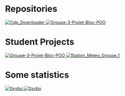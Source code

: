 # Repositories

<a href="https://github.com/0xybo/CdP_Downloader">
    <picture >
        <source
            srcset="https://github-readme-stats.vercel.app/api/pin/?username=0xybo&repo=CdP_Downloader&show_icons=true&theme=dark"
            media="(prefers-color-scheme: dark)"
        />
        <source
            srcset="https://github-readme-stats.vercel.app/api/pin/?username=0xybo&repo=CdP_Downloader&show_icons=true"
            media="(prefers-color-scheme: light), (prefers-color-scheme: no-preference)"
        />
        <img src="https://github-readme-stats.vercel.app/api/pin/?username=0xybo&repo=CdP_Downloader&show_icons=true" alt="Cdp_Downloader" />
    </picture>
</a>
<a href="https://github.com/0xybo/homeassistant-mipc-camera">
    <picture>
        <source
            srcset="https://github-readme-stats.vercel.app/api/pin/?username=0xybo&repo=homeassistant-mipc-camera&show_icons=true&theme=dark"
            media="(prefers-color-scheme: dark)"
        />
        <source
            srcset="https://github-readme-stats.vercel.app/api/pin/?username=0xybo&repo=homeassistant-mipc-camera&show_icons=true"
            media="(prefers-color-scheme: light), (prefers-color-scheme: no-preference)"
        />
        <img src="https://github-readme-stats.vercel.app/api/pin/?username=0xybo&repo=homeassistant-mipc-camera&show_icons=true" alt="Groupe-3-Projet-Bloc-POO" />
    </picture>
</a>

# Student Projects

<a href="https://github.com/CESI-ORLEANS-A2/Groupe-3-Projet-Bloc-POO">
    <picture>
        <source
            srcset="https://github-readme-stats.vercel.app/api/pin/?username=CESI-ORLEANS-A2&repo=Groupe-3-Projet-Bloc-POO&show_icons=true&theme=dark"
            media="(prefers-color-scheme: dark)"
        />
        <source
            srcset="https://github-readme-stats.vercel.app/api/pin/?username=CESI-ORLEANS-A2&repo=Groupe-3-Projet-Bloc-POO&show_icons=true"
            media="(prefers-color-scheme: light), (prefers-color-scheme: no-preference)"
        />
        <img src="https://github-readme-stats.vercel.app/api/pin/?username=CESI-ORLEANS-A2&repo=Groupe-3-Projet-Bloc-POO&show_icons=true" alt="Groupe-3-Projet-Bloc-POO" />
    </picture>
</a>
<a href="https://github.com/CESI-ORLEANS-A2/Station_Meteo_Groupe_1">
    <picture>
        <source
            srcset="https://github-readme-stats.vercel.app/api/pin/?username=CESI-ORLEANS-A2&repo=Station_Meteo_Groupe_1&show_icons=true&theme=dark"
            media="(prefers-color-scheme: dark)"
        />
        <source
            srcset="https://github-readme-stats.vercel.app/api/pin/?username=CESI-ORLEANS-A2&repo=Station_Meteo_Groupe_1&show_icons=true"
            media="(prefers-color-scheme: light), (prefers-color-scheme: no-preference)"
        />
        <img src="https://github-readme-stats.vercel.app/api/pin/?username=CESI-ORLEANS-A2&repo=Station_Meteo_Groupe_1&show_icons=true" alt="Station_Meteo_Groupe_1" />
    </picture>
</a>

# Some statistics

<p style="width:100%">
    <a href="#">
        <picture>
            <source
                srcset="https://github-readme-stats.vercel.app/api?username=0xybo&show_icons=true&locale=en&theme=dark"
                media="(prefers-color-scheme: dark)"
            />
            <source
                srcset="https://github-readme-stats.vercel.app/api?username=0xybo&show_icons=true&locale=en"
                media="(prefers-color-scheme: light), (prefers-color-scheme: no-preference)"
            />
            <img src="https://github-readme-stats.vercel.app/api?username=0xybo&show_icons=true&locale=en" alt="0xybo"/>
        </picture>
    </a>
    <a href="#">
        <picture>
            <source
                srcset="https://github-readme-stats.vercel.app/api/top-langs?username=0xybo&show_icons=true&locale=en&layout=compact&theme=dark"
                media="(prefers-color-scheme: dark)"
            />
            <source
                srcset="https://github-readme-stats.vercel.app/api/top-langs?username=0xybo&show_icons=true&locale=en&layout=compact"
                media="(prefers-color-scheme: light), (prefers-color-scheme: no-preference)"
            />
            <img src="https://github-readme-stats.vercel.app/api/top-langs?username=0xybo&show_icons=true&locale=en&layout=compact" alt="0xybo" />
        </picture>
    </a>
</p>

<!--
**0xybo/0xybo** is a ✨ _special_ ✨ repository because its `README.md` (this file) appears on your GitHub profile.

Here are some ideas to get you started:

- 🔭 I’m currently working on ...
- 🌱 I’m currently learning ...
- 👯 I’m looking to collaborate on ...
- 🤔 I’m looking for help with ...
- 💬 Ask me about ...
- 📫 How to reach me: ...
- 😄 Pronouns: ...
- ⚡ Fun fact: ...
-->
